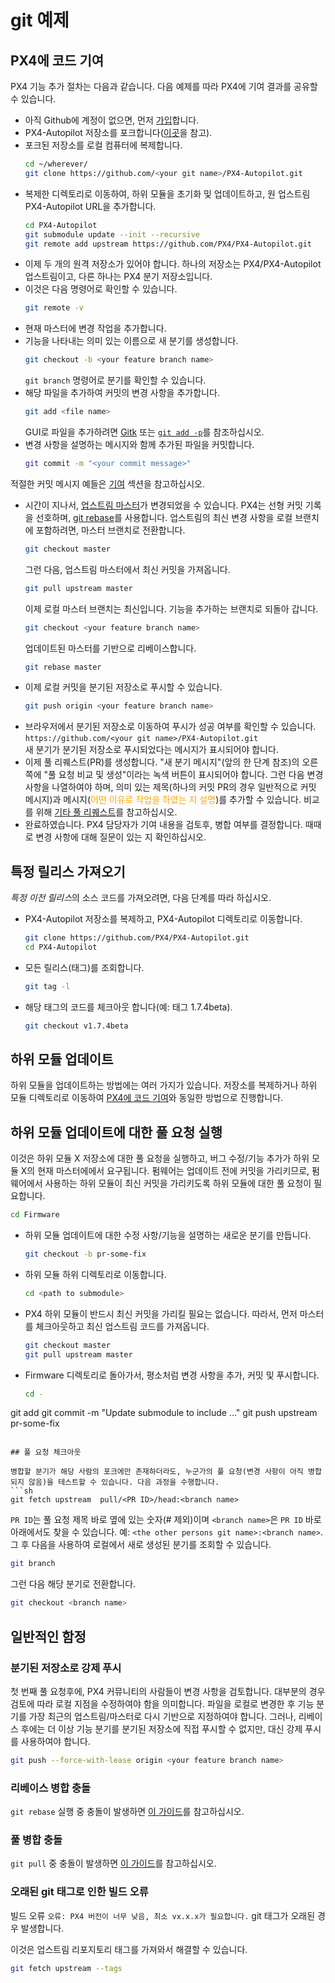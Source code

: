 # git 예제

<a id="contributing_code"></a>

## PX4에 코드 기여

PX4 기능 추가 절차는 다음과 같습니다. 다음 예제를 따라 PX4에 기여 결과를 공유할 수 있습니다.

* 아직 Github에 계정이 없으면, 먼저 [가입](https://github.com/join)합니다.
* PX4-Autopilot 저장소를 포크합니다([이곳](https://help.github.com/articles/fork-a-repo/#fork-an-example-repository)을 참고).
* 포크된 저장소를 로컬 컴퓨터에 복제합니다.<br>
  ```sh
  cd ~/wherever/
  git clone https://github.com/<your git name>/PX4-Autopilot.git
  ```
* 복제한 디렉토리로 이동하여, 하위 모듈을 초기화 및 업데이트하고, 원 업스트림 PX4-Autopilot URL을 추가합니다.<br>
  ```sh
  cd PX4-Autopilot
  git submodule update --init --recursive
  git remote add upstream https://github.com/PX4/PX4-Autopilot.git
  ```
* 이제 두 개의 원격 저장소가 있어야 합니다. 하나의 저장소는 PX4/PX4-Autopilot 업스트림이고, 다른 하나는 PX4 분기 저장소입니다.
* 이것은 다음 명령어로 확인할 수 있습니다.
  ```sh
  git remote -v
  ```
* 현재 마스터에 변경 작업을 추가합니다.
* 기능을 나타내는 의미 있는 이름으로 새 분기를 생성합니다.<br>
  ```sh
  git checkout -b <your feature branch name>
  ```
  `git branch` 명령어로 분기를 확인할 수 있습니다.
* 해당 파일을 추가하여 커밋의 변경 사항을 추가합니다.<br>
  ```sh
  git add <file name>
  ```
  GUI로 파일을 추가하려면 [Gitk](https://git-scm.com/book/en/v2/Git-in-Other-Environments-Graphical-Interfaces) 또는 [`git add -p`](http://nuclearsquid.com/writings/git-add/)를 참조하십시오.
* 변경 사항을 설명하는 메시지와 함께 추가된 파일을 커밋합니다.<br>
  ```sh
  git commit -m "<your commit message>"
  ```
적절한 커밋 메시지 예들은 [기여](../contribute/README.md) 섹션을 참고하십시오.
* 시간이 지나서, [업스트림 마스터](https://github.com/PX4/PX4-Autopilot.git)가 변경되었을 수 있습니다. PX4는 선형 커밋 기록을 선호하며, [git rebase](https://git-scm.com/book/de/v1/Git-Branching-Rebasing)를 사용합니다. 업스트림의 최신 변경 사항을 로컬 브랜치에 포함하려면, 마스터 브랜치로 전환합니다.<br>
  ```sh
  git checkout master
  ```
  그런 다음, 업스트림 마스터에서 최신 커밋을 가져옵니다.<br>
  ```sh
  git pull upstream master
  ```
  이제 로컬 마스터 브랜치는 최신입니다. 기능을 추가하는 브랜치로 되돌아 갑니다.<br>
  ```sh
  git checkout <your feature branch name>
  ```
  업데이트된 마스터를 기반으로 리베이스합니다.<br>
  ```sh
  git rebase master
  ```
* 이제 로컬 커밋을 분기된 저장소로 푸시할 수 있습니다.<br>
  ```sh
  git push origin <your feature branch name>
  ```
* 브라우저에서 분기된 저장소로 이동하여 푸시가 성공 여부를 확인할 수 있습니다. `https://github.com/<your git name>/PX4-Autopilot.git`<br> 새 분기가 분기된 저장소로 푸시되었다는 메시지가 표시되어야 합니다.
* 이제 풀 리퀘스트(PR)를 생성합니다. "새 분기 메시지"(앞의 한 단계 참조)의 오른쪽에 "풀 요청 비교 및 생성"이라는 녹색 버튼이 표시되어야 합니다. 그런 다음 변경 사항을 나열하여야 하며, 의미 있는 제목(하나의 커밋 PR의 경우 일반적으로 커밋 메시지)과 메시지(<span style="color:orange">어떤 이유로 작업을 하였는 지 설명</span>)를 추가할 수 있습니다. 비교를 위해 [기타 풀 리퀘스트](https://github.com/PX4/PX4-Autopilot/pulls)를 참고하십시오.
* 완료하였습니다. PX4 담당자가 기여 내용을 검토후, 병합 여부를 결정합니다. 때때로 변경 사항에 대해 질문이 있는 지 확인하십시오.

## 특정 릴리스 가져오기

*특정 이전 릴리스*의 소스 코드를 가져오려면, 다음 단계를 따라 하십시오.
* PX4-Autopilot 저장소를 복제하고, PX4-Autopilot 디렉토리로 이동합니다.
  ```sh
  git clone https://github.com/PX4/PX4-Autopilot.git
  cd PX4-Autopilot
  ```
* 모든 릴리스(태그)를 조회합니다.
  ```sh
  git tag -l
  ```
* 해당 태그의 코드를 체크아웃 합니다(예: 태그 1.7.4beta).
  ```sh
  git checkout v1.7.4beta
  ```


## 하위 모듈 업데이트

하위 모듈을 업데이트하는 방법에는 여러 가지가 있습니다. 저장소를 복제하거나 하위 모듈 디렉토리로 이동하여 [PX4에 코드 기여](#contributing_code)와 동일한 방법으로 진행합니다.

## 하위 모듈 업데이트에 대한 풀 요청 실행
이것은 하위 모듈 X 저장소에 대한 풀 요청을 실행하고, 버그 수정/기능 추가가 하위 모듈 X의 현재 마스터에에서 요구됩니다. 펌웨어는 업데이트 전에 커밋을 가리키므로, 펌웨어에서 사용하는 하위 모듈이 최신 커밋을 가리키도록 하위 모듈에 대한 풀 요청이 필요합니다.
```sh
cd Firmware
```
* 하위 모듈 업데이트에 대한 수정 사항/기능을 설명하는 새로운 분기를 만듭니다.
  ```sh
  git checkout -b pr-some-fix
  ```
* 하위 모듈 하위 디렉토리로 이동합니다.
  ```sh
  cd <path to submodule>
  ```
* PX4 하위 모듈이 반드시 최신 커밋을 가리킬 필요는 없습니다. 따라서, 먼저 마스터를 체크아웃하고 최신 업스트림 코드를 가져옵니다.
  ```sh
  git checkout master
  git pull upstream master
  ```
* Firmware 디렉토리로 돌아가서, 평소처럼 변경 사항을 추가, 커밋 및 푸시합니다.
  ```sh
  cd -
git add <path to submodule>
git commit -m "Update submodule to include ..."
  git push upstream pr-some-fix
  ```

## 풀 요청 체크아웃

병합할 분기가 해당 사람의 포크에만 존재하더라도, 누군가의 풀 요청(변경 사항이 아직 병합되지 않음)을 테스트할 수 있습니다. 다음 과정을 수행합니다.
```sh
git fetch upstream  pull/<PR ID>/head:<branch name>
```
`PR ID`는 풀 요청 제목 바로 옆에 있는 숫자(# 제외)이며 `<branch name>`은 `PR ID` 바로 아래에서도 찾을 수 있습니다. 예: `<the other persons git name>:<branch name>`. 그 후 다음을 사용하여 로컬에서 새로 생성된 분기를 조회할 수 있습니다.
```sh
git branch
```
그런 다음 해당 분기로 전환합니다.
```sh
git checkout <branch name>
```

## 일반적인 함정

### 분기된 저장소로 강제 푸시

첫 번째 풀 요청후에, PX4 커뮤니티의 사람들이 변경 사항을 검토합니다. 대부분의 경우 검토에 따라 로컬 지점을 수정하여야 함을 의미합니다. 파일을 로컬로 변경한 후 기능 분기를 가장 최근의 업스트림/마스터로 다시 기반으로 지정하여야 합니다. 그러나, 리베이스 후에는 더 이상 기능 분기를 분기된 저장소에 직접 푸시할 수 없지만, 대신 강제 푸시를 사용하여야 합니다.
```sh
git push --force-with-lease origin <your feature branch name>
```

### 리베이스 병합 충돌

`git rebase` 실행 중 충돌이 발생하면 [이 가이드](https://help.github.com/articles/resolving-merge-conflicts-after-a-git-rebase/)를 참고하십시오.

### 풀 병합 충돌

`git pull` 중 충돌이 발생하면 [이 가이드](https://help.github.com/articles/resolving-a-merge-conflict-using-the-command-line/#competing-line-change-merge-conflicts)를 참고하십시오.

### 오래된 git 태그로 인한 빌드 오류

빌드 오류 `오류: PX4 버전이 너무 낮음, 최소 vx.x.x가 필요합니다.` git 태그가 오래된 경우 발생합니다.

이것은 업스트림 리포지토리 태그를 가져와서 해결할 수 있습니다.
```sh
git fetch upstream --tags
```

